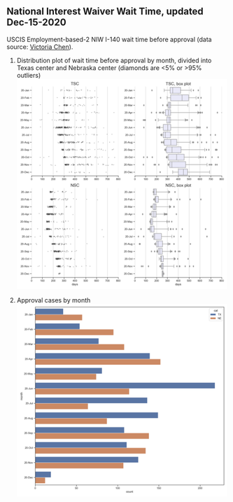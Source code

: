 ## National Interest Waiver Wait Time, updated Dec-15-2020 
USCIS Employment-based-2 NIW I-140 wait time before approval (data source: [Victoria Chen](https://www.wegreened.com/eb1_niw_approvals)). 
 
1. Distribution plot of wait time before approval by month, divided into Texas center and Nebraska center (diamonds are <5% or >95% outliers) 
![Figure_1](https://raw.githubusercontent.com/happy-fish-01/National_interest_waiver_waittime/main/fig1.png) 
 
2. Approval cases by month 
![Figure_2](https://raw.githubusercontent.com/happy-fish-01/National_interest_waiver_waittime/main/fig2.png)